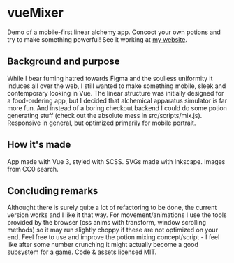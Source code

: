 # vueMixer

Demo of a mobile-first linear alchemy app.
Concoct your own potions and try to make something powerful!
See it working at [my website](http://dorianm.com/demos/vue-mixer).

## Background and purpose
While I bear fuming hatred towards Figma and the soulless uniformity it induces all over the web, I still wanted to make something mobile, sleek and contemporary looking in Vue.
The linear structure was initially designed for a food-ordering app, but I decided that alchemical apparatus simulator is far more fun. And instead of a boring checkout backend I could do some potion generating stuff (check out the absolute mess in src/scripts/mix.js).
Responsive in general, but optimized primarily for mobile portrait.

## How it's made
App made with Vue 3, styled with SCSS. SVGs made with Inkscape. Images from CC0 search.

## Concluding remarks
Althought there is surely quite a lot of refactoring to be done, the current version works and I like it that way.
For movement/animations I use the tools provided by the browser (css anims with transform, window scrolling methods) so it may run slightly choppy if these are not optimized on your end.
Feel free to use and improve the potion mixing concept/script - I feel like after some number crunching it might actually become a good subsystem for a game.
Code & assets licensed MIT.
